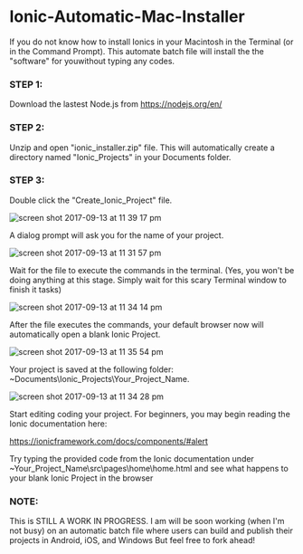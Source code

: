 # Ionic-Automatic-Mac-Installer

If you do not know how to install Ionics in your Macintosh in the Terminal (or in the Command Prompt). This automate batch file will install the the "software" for youwithout typing any codes.


<h3> STEP 1:  </h3>

Download the lastest Node.js from https://nodejs.org/en/

<h3> STEP 2: </h3>
Unzip and open  "ionic_installer.zip" file. This will automatically create a directory named "Ionic_Projects" in your Documents folder.

<h3> STEP 3: </h3>

Double click the "Create_Ionic_Project" file. 

![screen shot 2017-09-13 at 11 39 17 pm](https://user-images.githubusercontent.com/31100580/30386604-d028490a-98dc-11e7-898b-c4cd4199374d.png)


A dialog prompt will ask you for the name of your project. 

![screen shot 2017-09-13 at 11 31 57 pm](https://user-images.githubusercontent.com/31100580/30386205-d7eb1844-98db-11e7-9c6e-bdbf2f168a1c.png)


Wait for the file to execute the commands in the terminal. (Yes, you won't be doing anything at this stage. Simply wait for this scary Terminal window to finish it tasks)

![screen shot 2017-09-13 at 11 34 14 pm](https://user-images.githubusercontent.com/31100580/30386340-2aa849c6-98dc-11e7-9686-fbee8bab2f07.png)

After the file executes the commands, your default browser now will automatically open a blank Ionic Project. 

![screen shot 2017-09-13 at 11 35 54 pm](https://user-images.githubusercontent.com/31100580/30386424-5d472e2e-98dc-11e7-9ee2-3aff2cc68a6b.png)

Your project is saved at the following folder: ~Documents\Ionic_Projects\Your_Project_Name.

![screen shot 2017-09-13 at 11 34 28 pm](https://user-images.githubusercontent.com/31100580/30386383-3c2b2092-98dc-11e7-8284-fb58ac31465f.png)


Start editing coding your project. For beginners, you may begin reading the Ionic documentation here:

https://ionicframework.com/docs/components/#alert

Try typing the provided code from the Ionic documentation under ~Your_Project_Name\src\pages\home\home.html and see what happens to your blank Ionic Project in the browser




<h3>NOTE: </h3>

This is STILL A WORK IN PROGRESS. I am will be soon working (when I'm not busy) on an automatic batch file where users can build and publish their projects in Android, iOS, and Windows But feel free to fork ahead! 
